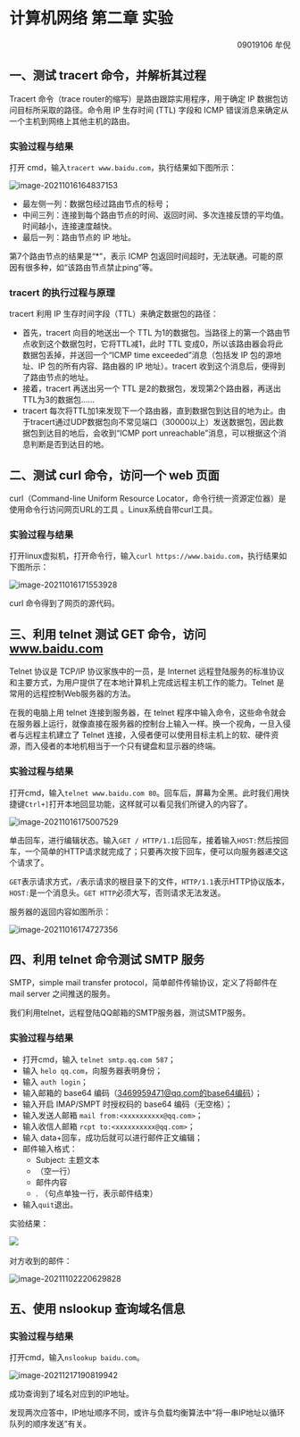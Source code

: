 # 计算机网络 第二章 实验

<p align='right'>09019106 牟倪</p>

## 一、测试 tracert 命令，并解析其过程

Tracert 命令（trace router的缩写）是路由跟踪实用程序，用于确定 IP 数据包访问目标所采取的路径。命令用 IP 生存时间 (TTL) 字段和 ICMP 错误消息来确定从一个主机到网络上其他主机的路由。

### 实验过程与结果

打开 cmd，输入`tracert www.baidu.com`，执行结果如下图所示：

![image-20211016164837153](.\..\..\..\typora-user-images\image-20211016164837153.png)

- 最左侧一列：数据包经过路由节点的标号；
- 中间三列：连接到每个路由节点的时间、返回时间、多次连接反馈的平均值。时间越小，连接速度越快。
- 最后一列：路由节点的 IP 地址。

第7个路由节点的结果是“*”，表示 ICMP 包返回时间超时，无法联通。可能的原因有很多种，如“该路由节点禁止ping”等。

### tracert 的执行过程与原理

tracert 利用 IP 生存时间字段（TTL）来确定数据包的路径：

- 首先，tracert 向目的地送出一个 TTL 为1的数据包。当路径上的第一个路由节点收到这个数据包时，它将TTL减1，此时 TTL 变成0，所以该路由器会将此数据包丢掉，并送回一个“ICMP time exceeded”消息（包括发 IP 包的源地址、IP 包的所有内容、路由器的 IP 地址）。tracert 收到这个消息后，便得到了路由节点的地址。
- 接着，tracert 再送出另一个 TTL 是2的数据包，发现第2个路由器，再送出TTL为3的数据包……
- tracert 每次将TTL加1来发现下一个路由器，直到数据包到达目的地为止。由于tracert通过UDP数据包向不常见端口（30000以上）发送数据包，因此数据包到达目的地后，会收到“ICMP port unreachable”消息，可以根据这个消息判断是否到达目的地。

## 二、测试 curl 命令，访问一个 web 页面

curl（Command-line Uniform Resource Locator，命令行统一资源定位器）是使用命令行访问网页URL的工具 。Linux系统自带curl工具。

### 实验过程与结果

打开linux虚拟机，打开命令行，输入`curl https://www.baidu.com`，执行结果如下图所示：

![image-20211016171553928](.\..\..\..\typora-user-images\image-20211016171553928.png)

curl 命令得到了网页的源代码。

## 三、利用 telnet 测试 GET 命令，访问 www.baidu.com

Telnet 协议是 TCP/IP 协议家族中的一员，是 Internet 远程登陆服务的标准协议和主要方式，为用户提供了在本地计算机上完成远程主机工作的能力。Telnet 是常用的远程控制Web服务器的方法。

在我的电脑上用 telnet 连接到服务器，在 telnet 程序中输入命令，这些命令就会在服务器上运行，就像直接在服务器的控制台上输入一样。换一个视角，一旦入侵者与远程主机建立了 Telnet 连接，入侵者便可以使用目标主机上的软、硬件资源，而入侵者的本地机相当于一个只有键盘和显示器的终端。

### 实验过程与结果

打开cmd，输入`telnet www.baidu.com 80`。回车后，屏幕为全黑。此时我们用快捷键`Ctrl+]`打开本地回显功能，这样就可以看见我们所键入的内容了。

![image-20211016175007529](.\..\..\..\typora-user-images\image-20211016175007529.png)

单击回车，进行编辑状态。输入`GET / HTTP/1.1`后回车，接着输入`HOST:`然后按回车，一个简单的HTTP请求就完成了；只要再次按下回车，便可以向服务器递交这个请求了。

`GET`表示请求方式，`/`表示请求的根目录下的文件，`HTTP/1.1`表示HTTP协议版本，`HOST:`是一个消息头。`GET HTTP`必须大写，否则请求无法发送。

服务器的返回内容如图所示：

![image-20211016174727356](.\..\..\..\typora-user-images\image-20211016174727356.png)

## 四、利用 telnet 命令测试 SMTP 服务

SMTP，simple mail transfer protocol，简单邮件传输协议，定义了将邮件在 mail server 之间推送的服务。

我们利用telnet，远程登陆QQ邮箱的SMTP服务器，测试SMTP服务。

### 实验过程与结果

- 打开cmd，输入 `telnet smtp.qq.com 587`；
- 输入 `helo qq.com`，向服务器表明身份；
- 输入 `auth login`；
- 输入邮箱的 base64 编码（3469959471@qq.com的base64编码）；
- 输入开启 IMAP/SMPT 时授权码的 base64 编码（无空格）；
- 输入发送人邮箱 `mail from:<xxxxxxxxxx@qq.com>`；
- 输入收信人邮箱 `rcpt to:<xxxxxxxxxx@qq.com>`；
- 输入 data+回车，成功后就可以进行邮件正文编辑；
- 邮件输入格式：
  - Subject: 主题文本
  - （空一行）
  - 邮件内容
  - . （句点单独一行，表示邮件结束）
- 输入`quit`退出。

实验结果：

![](.\..\..\..\typora-user-images\QQ图片20211102220413.png)

对方收到的邮件：

![image-20211102220629828](.\..\..\..\typora-user-images\image-20211102220629828.png)

## 五、使用 nslookup 查询域名信息

### 实验过程与结果

打开cmd，输入`nslookup baidu.com`。

![image-20211217190819942](.\..\..\..\typora-user-images\image-20211217190819942.png)

成功查询到了域名对应到的IP地址。

发现两次应答中，IP地址顺序不同，或许与负载均衡算法中“将一串IP地址以循环队列的顺序发送”有关。













